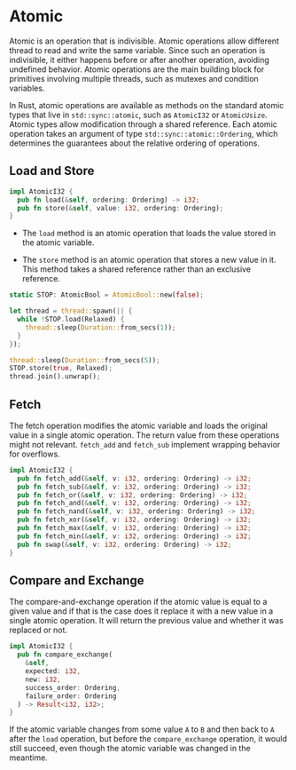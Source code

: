 # Atomic

Atomic is an operation that is indivisible. Atomic operations allow different thread to read and write the same variable. Since such an operation is indivisible, it either happens before or after another operation, avoiding undefined behavior. Atomic operations are the main building block for primitives involving multiple threads, such as mutexes and condition variables.

In Rust, atomic operations are available as methods on the standard atomic types that live in `std::sync::atomic`, such as `AtomicI32` or `AtomicUsize`. Atomic types allow modification through a shared reference. Each atomic operation takes an argument of type `std::sync::atomic::Ordering`, which determines the guarantees about the relative ordering of operations.

## Load and Store

```rs
impl AtomicI32 {
  pub fn load(&self, ordering: Ordering) -> i32;
  pub fn store(&self, value: i32, ordering: Ordering);
}
```

- The `load` method is an atomic operation that loads the value stored in the atomic variable.

- The `store` method is an atomic operation that stores a new value in it. This method takes a shared reference rather than an exclusive reference.

```rs
static STOP: AtomicBool = AtomicBool::new(false);

let thread = thread::spawn(|| {
  while !STOP.load(Relaxed) {
    thread::sleep(Duration::from_secs(1));
  }
});

thread::sleep(Duration::from_secs(5));
STOP.store(true, Relaxed);
thread.join().unwrap();
```

## Fetch

The fetch operation modifies the atomic variable and loads the original value in a single atomic operation. The return value from these operations might not relevant. `fetch_add` and `fetch_sub` implement wrapping behavior for overflows.

```rs
impl AtomicI32 {
  pub fn fetch_add(&self, v: i32, ordering: Ordering) -> i32;
  pub fn fetch_sub(&self, v: i32, ordering: Ordering) -> i32;
  pub fn fetch_or(&self, v: i32, ordering: Ordering) -> i32;
  pub fn fetch_and(&self, v: i32, ordering: Ordering) -> i32;
  pub fn fetch_nand(&self, v: i32, ordering: Ordering) -> i32;
  pub fn fetch_xor(&self, v: i32, ordering: Ordering) -> i32;
  pub fn fetch_max(&self, v: i32, ordering: Ordering) -> i32;
  pub fn fetch_min(&self, v: i32, ordering: Ordering) -> i32;
  pub fn swap(&self, v: i32, ordering: Ordering) -> i32;
}
```

## Compare and Exchange

The compare-and-exchange operation if the atomic value is equal to a given value and if that is the case does it replace it with a new value in a single atomic operation. It will return the previous value and whether it was replaced or not.

```rs
impl AtomicI32 {
  pub fn compare_exchange(
    &self,
    expected: i32,
    new: i32,
    success_order: Ordering,
    failure_order: Ordering
  ) -> Result<i32, i32>;
}
```

If the atomic variable changes from some value `A` to `B` and then back to `A` after the `load` operation, but before the `compare_exchange` operation, it would still succeed, even though the atomic variable was changed in the meantime.
